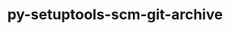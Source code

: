 ---
title: "py-setuptools-scm-git-archive"
layout: cache
categories: [package, develop]
meta: {"versions": ["1.1", "1.4"], "compilers": ["gcc@=11.1.0", "gcc@=7.5.0"], "oss": ["ubuntu18.04", "ubuntu20.04"], "platforms": ["linux"], "targets": ["x86_64", "x86_64_v3"], "stacks": ["e4s", "radiuss", "root"], "num_specs": 33, "num_specs_by_stack": {"radiuss": 32, "root": 33, "e4s": 1}}
spec_details: [{"hash": "sny2fwsqhgb2atsmjdgogmqp6qd45ykk", "compiler": "gcc@=7.5.0", "versions": ["1.1"], "os": "ubuntu18.04", "platform": "linux", "target": "x86_64", "variants": [], "stacks": ["radiuss", "root"], "size": "-", "tarball": "https://binaries.spack.io/develop/build_cache/linux-ubuntu18.04-x86_64/gcc-7.5.0/py-setuptools-scm-git-archive-1.1/linux-ubuntu18.04-x86_64-gcc-7.5.0-py-setuptools-scm-git-archive-1.1-sny2fwsqhgb2atsmjdgogmqp6qd45ykk.spack"}, {"hash": "irsjo3mbzqdhqunphiswdms3olbqfbqk", "compiler": "gcc@=7.5.0", "versions": ["1.1"], "os": "ubuntu18.04", "platform": "linux", "target": "x86_64", "variants": [], "stacks": ["radiuss", "root"], "size": "-", "tarball": "https://binaries.spack.io/develop/build_cache/linux-ubuntu18.04-x86_64/gcc-7.5.0/py-setuptools-scm-git-archive-1.1/linux-ubuntu18.04-x86_64-gcc-7.5.0-py-setuptools-scm-git-archive-1.1-irsjo3mbzqdhqunphiswdms3olbqfbqk.spack"}, {"hash": "sljpvpverteebwviowzmq4zhsvpzeq2t", "compiler": "gcc@=7.5.0", "versions": ["1.1"], "os": "ubuntu18.04", "platform": "linux", "target": "x86_64", "variants": [], "stacks": ["radiuss", "root"], "size": "-", "tarball": "https://binaries.spack.io/develop/build_cache/linux-ubuntu18.04-x86_64/gcc-7.5.0/py-setuptools-scm-git-archive-1.1/linux-ubuntu18.04-x86_64-gcc-7.5.0-py-setuptools-scm-git-archive-1.1-sljpvpverteebwviowzmq4zhsvpzeq2t.spack"}, {"hash": "k6svvse46yq4m7elau2b4zbncxk2ja5q", "compiler": "gcc@=7.5.0", "versions": ["1.1"], "os": "ubuntu18.04", "platform": "linux", "target": "x86_64", "variants": [], "stacks": ["radiuss", "root"], "size": "-", "tarball": "https://binaries.spack.io/develop/build_cache/linux-ubuntu18.04-x86_64/gcc-7.5.0/py-setuptools-scm-git-archive-1.1/linux-ubuntu18.04-x86_64-gcc-7.5.0-py-setuptools-scm-git-archive-1.1-k6svvse46yq4m7elau2b4zbncxk2ja5q.spack"}, {"hash": "jclynjv3liveujix4wkx5qlkmrahwafh", "compiler": "gcc@=7.5.0", "versions": ["1.1"], "os": "ubuntu18.04", "platform": "linux", "target": "x86_64", "variants": [], "stacks": ["radiuss", "root"], "size": "-", "tarball": "https://binaries.spack.io/develop/build_cache/linux-ubuntu18.04-x86_64/gcc-7.5.0/py-setuptools-scm-git-archive-1.1/linux-ubuntu18.04-x86_64-gcc-7.5.0-py-setuptools-scm-git-archive-1.1-jclynjv3liveujix4wkx5qlkmrahwafh.spack"}, {"hash": "6kfmlgbb672mcg7n2k4vqkg5uu2qe7rg", "compiler": "gcc@=7.5.0", "versions": ["1.1"], "os": "ubuntu18.04", "platform": "linux", "target": "x86_64", "variants": [], "stacks": ["radiuss", "root"], "size": "-", "tarball": "https://binaries.spack.io/develop/build_cache/linux-ubuntu18.04-x86_64/gcc-7.5.0/py-setuptools-scm-git-archive-1.1/linux-ubuntu18.04-x86_64-gcc-7.5.0-py-setuptools-scm-git-archive-1.1-6kfmlgbb672mcg7n2k4vqkg5uu2qe7rg.spack"}, {"hash": "4uxc6hn3ygpyif5yrygaucap2j6oj4ii", "compiler": "gcc@=7.5.0", "versions": ["1.1"], "os": "ubuntu18.04", "platform": "linux", "target": "x86_64", "variants": [], "stacks": ["radiuss", "root"], "size": "-", "tarball": "https://binaries.spack.io/develop/build_cache/linux-ubuntu18.04-x86_64/gcc-7.5.0/py-setuptools-scm-git-archive-1.1/linux-ubuntu18.04-x86_64-gcc-7.5.0-py-setuptools-scm-git-archive-1.1-4uxc6hn3ygpyif5yrygaucap2j6oj4ii.spack"}, {"hash": "btgyx5q6zlhv4hnahpstkwc27x3jjk3n", "compiler": "gcc@=7.5.0", "versions": ["1.1"], "os": "ubuntu18.04", "platform": "linux", "target": "x86_64", "variants": [], "stacks": ["radiuss", "root"], "size": "-", "tarball": "https://binaries.spack.io/develop/build_cache/linux-ubuntu18.04-x86_64/gcc-7.5.0/py-setuptools-scm-git-archive-1.1/linux-ubuntu18.04-x86_64-gcc-7.5.0-py-setuptools-scm-git-archive-1.1-btgyx5q6zlhv4hnahpstkwc27x3jjk3n.spack"}, {"hash": "xmrx43nqogmofdsiuu2qkqiq4t5qlu22", "compiler": "gcc@=7.5.0", "versions": ["1.1"], "os": "ubuntu18.04", "platform": "linux", "target": "x86_64", "variants": [], "stacks": ["radiuss", "root"], "size": "-", "tarball": "https://binaries.spack.io/develop/build_cache/linux-ubuntu18.04-x86_64/gcc-7.5.0/py-setuptools-scm-git-archive-1.1/linux-ubuntu18.04-x86_64-gcc-7.5.0-py-setuptools-scm-git-archive-1.1-xmrx43nqogmofdsiuu2qkqiq4t5qlu22.spack"}, {"hash": "jd75lllcvxizqfp7gk4eoa2mcbftv4wh", "compiler": "gcc@=7.5.0", "versions": ["1.1"], "os": "ubuntu18.04", "platform": "linux", "target": "x86_64", "variants": [], "stacks": ["radiuss", "root"], "size": "-", "tarball": "https://binaries.spack.io/develop/build_cache/linux-ubuntu18.04-x86_64/gcc-7.5.0/py-setuptools-scm-git-archive-1.1/linux-ubuntu18.04-x86_64-gcc-7.5.0-py-setuptools-scm-git-archive-1.1-jd75lllcvxizqfp7gk4eoa2mcbftv4wh.spack"}, {"hash": "bvqel2qq4rzlvqjpk3fne7trxj7jlas4", "compiler": "gcc@=7.5.0", "versions": ["1.1"], "os": "ubuntu18.04", "platform": "linux", "target": "x86_64", "variants": [], "stacks": ["radiuss", "root"], "size": "-", "tarball": "https://binaries.spack.io/develop/build_cache/linux-ubuntu18.04-x86_64/gcc-7.5.0/py-setuptools-scm-git-archive-1.1/linux-ubuntu18.04-x86_64-gcc-7.5.0-py-setuptools-scm-git-archive-1.1-bvqel2qq4rzlvqjpk3fne7trxj7jlas4.spack"}, {"hash": "hlw63kcikmw3lfvqli4iegm5uajz4ule", "compiler": "gcc@=7.5.0", "versions": ["1.1"], "os": "ubuntu18.04", "platform": "linux", "target": "x86_64", "variants": [], "stacks": ["radiuss", "root"], "size": "-", "tarball": "https://binaries.spack.io/develop/build_cache/linux-ubuntu18.04-x86_64/gcc-7.5.0/py-setuptools-scm-git-archive-1.1/linux-ubuntu18.04-x86_64-gcc-7.5.0-py-setuptools-scm-git-archive-1.1-hlw63kcikmw3lfvqli4iegm5uajz4ule.spack"}, {"hash": "emvydi4cyvlqxmqax65k3tcig46tt7bh", "compiler": "gcc@=7.5.0", "versions": ["1.1"], "os": "ubuntu18.04", "platform": "linux", "target": "x86_64", "variants": [], "stacks": ["radiuss", "root"], "size": "-", "tarball": "https://binaries.spack.io/develop/build_cache/linux-ubuntu18.04-x86_64/gcc-7.5.0/py-setuptools-scm-git-archive-1.1/linux-ubuntu18.04-x86_64-gcc-7.5.0-py-setuptools-scm-git-archive-1.1-emvydi4cyvlqxmqax65k3tcig46tt7bh.spack"}, {"hash": "tcq7tjklea7xjnfizj3wi4dqweuqap2n", "compiler": "gcc@=7.5.0", "versions": ["1.1"], "os": "ubuntu18.04", "platform": "linux", "target": "x86_64", "variants": [], "stacks": ["radiuss", "root"], "size": "-", "tarball": "https://binaries.spack.io/develop/build_cache/linux-ubuntu18.04-x86_64/gcc-7.5.0/py-setuptools-scm-git-archive-1.1/linux-ubuntu18.04-x86_64-gcc-7.5.0-py-setuptools-scm-git-archive-1.1-tcq7tjklea7xjnfizj3wi4dqweuqap2n.spack"}, {"hash": "lkvixl6uoe6kuf6mvtsrnyw4sl6rj6f4", "compiler": "gcc@=7.5.0", "versions": ["1.1"], "os": "ubuntu18.04", "platform": "linux", "target": "x86_64", "variants": [], "stacks": ["radiuss", "root"], "size": "-", "tarball": "https://binaries.spack.io/develop/build_cache/linux-ubuntu18.04-x86_64/gcc-7.5.0/py-setuptools-scm-git-archive-1.1/linux-ubuntu18.04-x86_64-gcc-7.5.0-py-setuptools-scm-git-archive-1.1-lkvixl6uoe6kuf6mvtsrnyw4sl6rj6f4.spack"}, {"hash": "yuzayvptcbopuye3wzw4nm5wt7r4elzu", "compiler": "gcc@=7.5.0", "versions": ["1.1"], "os": "ubuntu18.04", "platform": "linux", "target": "x86_64", "variants": [], "stacks": ["radiuss", "root"], "size": "-", "tarball": "https://binaries.spack.io/develop/build_cache/linux-ubuntu18.04-x86_64/gcc-7.5.0/py-setuptools-scm-git-archive-1.1/linux-ubuntu18.04-x86_64-gcc-7.5.0-py-setuptools-scm-git-archive-1.1-yuzayvptcbopuye3wzw4nm5wt7r4elzu.spack"}, {"hash": "e35dcnqskvulmwwjq7tuqu5qnqdndmrs", "compiler": "gcc@=7.5.0", "versions": ["1.1"], "os": "ubuntu18.04", "platform": "linux", "target": "x86_64", "variants": [], "stacks": ["radiuss", "root"], "size": "-", "tarball": "https://binaries.spack.io/develop/build_cache/linux-ubuntu18.04-x86_64/gcc-7.5.0/py-setuptools-scm-git-archive-1.1/linux-ubuntu18.04-x86_64-gcc-7.5.0-py-setuptools-scm-git-archive-1.1-e35dcnqskvulmwwjq7tuqu5qnqdndmrs.spack"}, {"hash": "qjwbq37c7tzq4efxbz6tsur2ammarino", "compiler": "gcc@=7.5.0", "versions": ["1.1"], "os": "ubuntu18.04", "platform": "linux", "target": "x86_64", "variants": [], "stacks": ["radiuss", "root"], "size": "-", "tarball": "https://binaries.spack.io/develop/build_cache/linux-ubuntu18.04-x86_64/gcc-7.5.0/py-setuptools-scm-git-archive-1.1/linux-ubuntu18.04-x86_64-gcc-7.5.0-py-setuptools-scm-git-archive-1.1-qjwbq37c7tzq4efxbz6tsur2ammarino.spack"}, {"hash": "i7epu4il24w7fg2qapjkvsjbs2yvwxym", "compiler": "gcc@=7.5.0", "versions": ["1.1"], "os": "ubuntu18.04", "platform": "linux", "target": "x86_64", "variants": [], "stacks": ["radiuss", "root"], "size": "-", "tarball": "https://binaries.spack.io/develop/build_cache/linux-ubuntu18.04-x86_64/gcc-7.5.0/py-setuptools-scm-git-archive-1.1/linux-ubuntu18.04-x86_64-gcc-7.5.0-py-setuptools-scm-git-archive-1.1-i7epu4il24w7fg2qapjkvsjbs2yvwxym.spack"}, {"hash": "rwdrqudr4cjgjb4rulsiih4ttz7njyo7", "compiler": "gcc@=7.5.0", "versions": ["1.1"], "os": "ubuntu18.04", "platform": "linux", "target": "x86_64", "variants": [], "stacks": ["radiuss", "root"], "size": "-", "tarball": "https://binaries.spack.io/develop/build_cache/linux-ubuntu18.04-x86_64/gcc-7.5.0/py-setuptools-scm-git-archive-1.1/linux-ubuntu18.04-x86_64-gcc-7.5.0-py-setuptools-scm-git-archive-1.1-rwdrqudr4cjgjb4rulsiih4ttz7njyo7.spack"}, {"hash": "zsis2niuhcxlrbx4uf6tomzrt4yvjkpu", "compiler": "gcc@=7.5.0", "versions": ["1.1"], "os": "ubuntu18.04", "platform": "linux", "target": "x86_64", "variants": [], "stacks": ["radiuss", "root"], "size": "-", "tarball": "https://binaries.spack.io/develop/build_cache/linux-ubuntu18.04-x86_64/gcc-7.5.0/py-setuptools-scm-git-archive-1.1/linux-ubuntu18.04-x86_64-gcc-7.5.0-py-setuptools-scm-git-archive-1.1-zsis2niuhcxlrbx4uf6tomzrt4yvjkpu.spack"}, {"hash": "2ygwzctjm3si6g4qqmzyoyua56rkpbsc", "compiler": "gcc@=7.5.0", "versions": ["1.1"], "os": "ubuntu18.04", "platform": "linux", "target": "x86_64", "variants": [], "stacks": ["radiuss", "root"], "size": "-", "tarball": "https://binaries.spack.io/develop/build_cache/linux-ubuntu18.04-x86_64/gcc-7.5.0/py-setuptools-scm-git-archive-1.1/linux-ubuntu18.04-x86_64-gcc-7.5.0-py-setuptools-scm-git-archive-1.1-2ygwzctjm3si6g4qqmzyoyua56rkpbsc.spack"}, {"hash": "gct26tx7hjjszxkyewux6gatlzsmz26c", "compiler": "gcc@=7.5.0", "versions": ["1.1"], "os": "ubuntu18.04", "platform": "linux", "target": "x86_64", "variants": [], "stacks": ["radiuss", "root"], "size": "-", "tarball": "https://binaries.spack.io/develop/build_cache/linux-ubuntu18.04-x86_64/gcc-7.5.0/py-setuptools-scm-git-archive-1.1/linux-ubuntu18.04-x86_64-gcc-7.5.0-py-setuptools-scm-git-archive-1.1-gct26tx7hjjszxkyewux6gatlzsmz26c.spack"}, {"hash": "mt7scifsqb7mpvmh6gsjdkoqzzv3l6jd", "compiler": "gcc@=7.5.0", "versions": ["1.1"], "os": "ubuntu18.04", "platform": "linux", "target": "x86_64", "variants": [], "stacks": ["radiuss", "root"], "size": "-", "tarball": "https://binaries.spack.io/develop/build_cache/linux-ubuntu18.04-x86_64/gcc-7.5.0/py-setuptools-scm-git-archive-1.1/linux-ubuntu18.04-x86_64-gcc-7.5.0-py-setuptools-scm-git-archive-1.1-mt7scifsqb7mpvmh6gsjdkoqzzv3l6jd.spack"}, {"hash": "pfsqjjjxzabfstgbsdsypxanuwdtcgnx", "compiler": "gcc@=7.5.0", "versions": ["1.1"], "os": "ubuntu18.04", "platform": "linux", "target": "x86_64", "variants": [], "stacks": ["radiuss", "root"], "size": "-", "tarball": "https://binaries.spack.io/develop/build_cache/linux-ubuntu18.04-x86_64/gcc-7.5.0/py-setuptools-scm-git-archive-1.1/linux-ubuntu18.04-x86_64-gcc-7.5.0-py-setuptools-scm-git-archive-1.1-pfsqjjjxzabfstgbsdsypxanuwdtcgnx.spack"}, {"hash": "2mycurqvgq7dz4dy2hyefwymr47mvwzm", "compiler": "gcc@=7.5.0", "versions": ["1.1"], "os": "ubuntu18.04", "platform": "linux", "target": "x86_64", "variants": [], "stacks": ["radiuss", "root"], "size": "-", "tarball": "https://binaries.spack.io/develop/build_cache/linux-ubuntu18.04-x86_64/gcc-7.5.0/py-setuptools-scm-git-archive-1.1/linux-ubuntu18.04-x86_64-gcc-7.5.0-py-setuptools-scm-git-archive-1.1-2mycurqvgq7dz4dy2hyefwymr47mvwzm.spack"}, {"hash": "fj5x5gr2jxjznzxqqm5634axllof6jhj", "compiler": "gcc@=7.5.0", "versions": ["1.1"], "os": "ubuntu18.04", "platform": "linux", "target": "x86_64", "variants": [], "stacks": ["radiuss", "root"], "size": "-", "tarball": "https://binaries.spack.io/develop/build_cache/linux-ubuntu18.04-x86_64/gcc-7.5.0/py-setuptools-scm-git-archive-1.1/linux-ubuntu18.04-x86_64-gcc-7.5.0-py-setuptools-scm-git-archive-1.1-fj5x5gr2jxjznzxqqm5634axllof6jhj.spack"}, {"hash": "znww3easkodu4t6qus4pvygdxi5qrmrb", "compiler": "gcc@=7.5.0", "versions": ["1.1"], "os": "ubuntu18.04", "platform": "linux", "target": "x86_64", "variants": [], "stacks": ["radiuss", "root"], "size": "-", "tarball": "https://binaries.spack.io/develop/build_cache/linux-ubuntu18.04-x86_64/gcc-7.5.0/py-setuptools-scm-git-archive-1.1/linux-ubuntu18.04-x86_64-gcc-7.5.0-py-setuptools-scm-git-archive-1.1-znww3easkodu4t6qus4pvygdxi5qrmrb.spack"}, {"hash": "m6i3aa5vuzfdexxhbmiptoedyrhd2bf6", "compiler": "gcc@=7.5.0", "versions": ["1.1"], "os": "ubuntu18.04", "platform": "linux", "target": "x86_64", "variants": [], "stacks": ["radiuss", "root"], "size": "-", "tarball": "https://binaries.spack.io/develop/build_cache/linux-ubuntu18.04-x86_64/gcc-7.5.0/py-setuptools-scm-git-archive-1.1/linux-ubuntu18.04-x86_64-gcc-7.5.0-py-setuptools-scm-git-archive-1.1-m6i3aa5vuzfdexxhbmiptoedyrhd2bf6.spack"}, {"hash": "7jyo2s6rh66cwvlk53wqvaaecsfshi47", "compiler": "gcc@=7.5.0", "versions": ["1.1"], "os": "ubuntu18.04", "platform": "linux", "target": "x86_64", "variants": [], "stacks": ["radiuss", "root"], "size": "-", "tarball": "https://binaries.spack.io/develop/build_cache/linux-ubuntu18.04-x86_64/gcc-7.5.0/py-setuptools-scm-git-archive-1.1/linux-ubuntu18.04-x86_64-gcc-7.5.0-py-setuptools-scm-git-archive-1.1-7jyo2s6rh66cwvlk53wqvaaecsfshi47.spack"}, {"hash": "n7xxb6atse3ns4e2bq2gqtm3vdu24k7m", "compiler": "gcc@=7.5.0", "versions": ["1.1"], "os": "ubuntu18.04", "platform": "linux", "target": "x86_64", "variants": [], "stacks": ["radiuss", "root"], "size": "-", "tarball": "https://binaries.spack.io/develop/build_cache/linux-ubuntu18.04-x86_64/gcc-7.5.0/py-setuptools-scm-git-archive-1.1/linux-ubuntu18.04-x86_64-gcc-7.5.0-py-setuptools-scm-git-archive-1.1-n7xxb6atse3ns4e2bq2gqtm3vdu24k7m.spack"}, {"hash": "2rkfcogeqaf76qvpvb3mzljiyhkor3mi", "compiler": "gcc@=7.5.0", "versions": ["1.1"], "os": "ubuntu18.04", "platform": "linux", "target": "x86_64", "variants": [], "stacks": ["radiuss", "root"], "size": "-", "tarball": "https://binaries.spack.io/develop/build_cache/linux-ubuntu18.04-x86_64/gcc-7.5.0/py-setuptools-scm-git-archive-1.1/linux-ubuntu18.04-x86_64-gcc-7.5.0-py-setuptools-scm-git-archive-1.1-2rkfcogeqaf76qvpvb3mzljiyhkor3mi.spack"}, {"hash": "7wwyxqa5oethcfyprcldtiy2cmq6dmku", "compiler": "gcc@=11.1.0", "versions": ["1.4"], "os": "ubuntu20.04", "platform": "linux", "target": "x86_64_v3", "variants": ["build_system=python_pip"], "stacks": ["root", "e4s"], "size": "-", "tarball": "https://binaries.spack.io/develop/build_cache/linux-ubuntu20.04-x86_64_v3/gcc-11.1.0/py-setuptools-scm-git-archive-1.4/linux-ubuntu20.04-x86_64_v3-gcc-11.1.0-py-setuptools-scm-git-archive-1.4-7wwyxqa5oethcfyprcldtiy2cmq6dmku.spack"}]
---